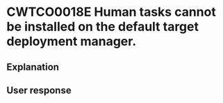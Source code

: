 # CWTCO0018E Human tasks cannot be installed on the default target deployment manager.

## Explanation

## User response